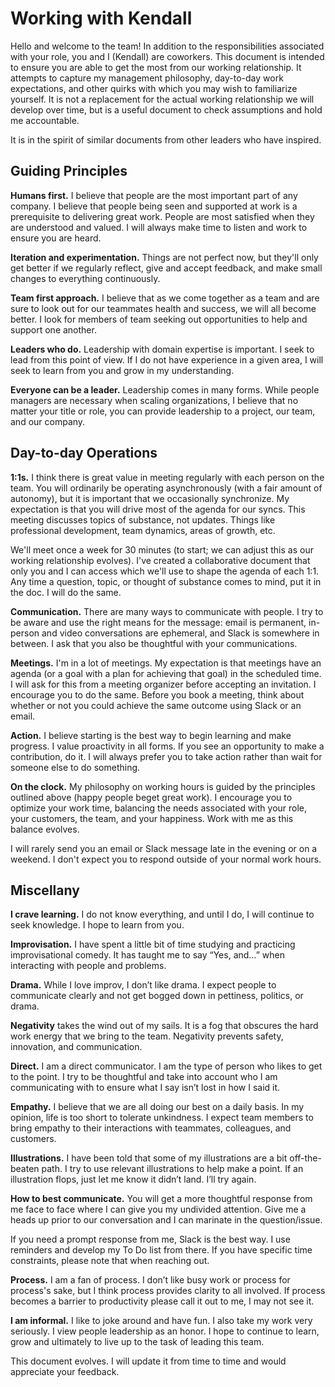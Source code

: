 # Working with Kendall
Hello and welcome to the team! In addition to the responsibilities associated with your role, you and I (Kendall) are coworkers. This document is intended to ensure you are able to get the most from our working relationship. It attempts to capture my management philosophy, day-to-day work expectations, and other quirks with which you may wish to familiarize yourself. It is not a replacement for the actual working relationship we will develop over time, but is a useful document to check assumptions and hold me accountable.

It is in the spirit of similar documents from other leaders who have inspired.

## Guiding Principles

**Humans first.** I believe that people are the most important part of any company. I believe that people being seen and supported at work is a prerequisite to delivering great work. People are most satisfied when they are understood and valued. I will always make time to listen and work to ensure you are heard.

**Iteration and experimentation.** Things are not perfect now, but they'll only get better if we regularly reflect, give and accept feedback, and make small changes to everything continuously.

**Team first approach.** I believe that as we come together as a team and are sure to look out for our teammates health and success, we will all become better. I look for members of team seeking out opportunities to help and support one another.

**Leaders who do.** Leadership with domain expertise is important. I seek to lead from this point of view. If I do not have experience in a given area, I will seek to learn from you and grow in my understanding.

**Everyone can be a leader.** Leadership comes in many forms. While people managers are necessary when scaling organizations, I believe that no matter your title or role, you can provide leadership to a project, our team, and our company.  

## Day-to-day Operations

**1:1s.** I think there is great value in meeting regularly with each person on the team. You will ordinarily be operating asynchronously (with a fair amount of autonomy), but it is important that we occasionally synchronize. My expectation is that you will drive most of the agenda for our syncs. This meeting discusses topics of substance, not updates. Things like professional development, team dynamics, areas of growth, etc.

We'll meet once a week for 30 minutes (to start; we can adjust this as our working relationship evolves). I've created a collaborative document that only you and I can access which we'll use to shape the agenda of each 1:1. Any time a question, topic, or thought of substance comes to mind, put it in the doc. I will do the same.

**Communication.** There are many ways to communicate with people. I try to be aware and use the right means for the message: email is permanent, in-person and video conversations are ephemeral, and Slack is somewhere in between. I ask that you also be thoughtful with your communications.

**Meetings.** I'm in a lot of meetings. My expectation is that meetings have an agenda (or a goal with a plan for achieving that goal) in the scheduled time. I will ask for this from a meeting organizer before accepting an invitation. I encourage you to do the same. Before you book a meeting, think about whether or not you could achieve the same outcome using Slack or an email.

**Action.** I believe starting is the best way to begin learning and make progress. I value proactivity in all forms. If you see an opportunity to make a contribution, do it. I will always prefer you to take action rather than wait for someone else to do something.

**On the clock.** My philosophy on working hours is guided by the principles outlined above (happy people beget great work). I encourage you to optimize your work time, balancing the needs associated with your role, your customers, the team, and your happiness. Work with me as this balance evolves.

I will rarely send you an email or Slack message late in the evening or on a weekend. I don't expect you to respond outside of your normal work hours.

## Miscellany

**I crave learning.** I do not know everything, and until I do, I will continue to seek knowledge. I hope to learn from you.

**Improvisation.** I have spent a little bit of time studying and practicing improvisational comedy. It has taught me to say “Yes, and…” when interacting with people and problems.

**Drama.** While I love improv, I don’t like drama. I expect people to communicate clearly and not get bogged down in pettiness, politics, or drama.

**Negativity** takes the wind out of my sails. It is a fog that obscures the hard work energy that we bring to the team. Negativity prevents safety, innovation, and communication.  

**Direct.** I am a direct communicator. I am the type of person who likes to get to the point. I try to be thoughtful and take into account who I am communicating with to ensure what I say isn’t lost in how I said it.

**Empathy.** I believe that we are all doing our best on a daily basis. In my opinion, life is too short to tolerate unkindness. I expect team members to bring empathy to their interactions with teammates, colleagues, and customers.

**Illustrations.** I have been told that some of my illustrations are a bit off-the-beaten path. I try to use relevant illustrations to help make a point. If an illustration flops, just let me know it didn’t land. I’ll try again.

**How to best communicate.** You will get a more thoughtful response from me face to face where I can give you my undivided attention. Give me a heads up prior to our conversation and I can marinate in the question/issue.

If you need a prompt response from me, Slack is the best way. I use reminders and develop my To Do list from there. If you have specific time constraints, please note that when reaching out.

**Process.** I am a fan of process. I don’t like busy work or process for process's sake, but I think process provides clarity to all involved. If process becomes a barrier to productivity please call it out to me, I may not see it.

**I am informal.** I like to joke around and have fun. I also take my work very seriously. I view people leadership as an honor. I hope to continue to learn, grow and ultimately to live up to the task of leading this team.

This document evolves. I will update it from time to time and would appreciate your feedback.
